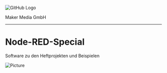 ![GitHub Logo](http://www.heise.de/make/icons/make_logo.png)

Maker Media GmbH

***

# Node-RED-Special
Software zu den Heftprojekten und Beispielen

![Picture](https://github.com/MakeMagazinDE/Node-RED-Special/node-red-cover.png)

